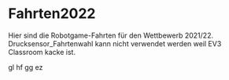 # Fahrten2022

Hier sind die Robotgame-Fahrten für den Wettbewerb 2021/22.
Drucksensor_Fahrtenwahl kann nicht verwendet werden weil EV3 Classroom kacke ist.

gl hf gg ez
